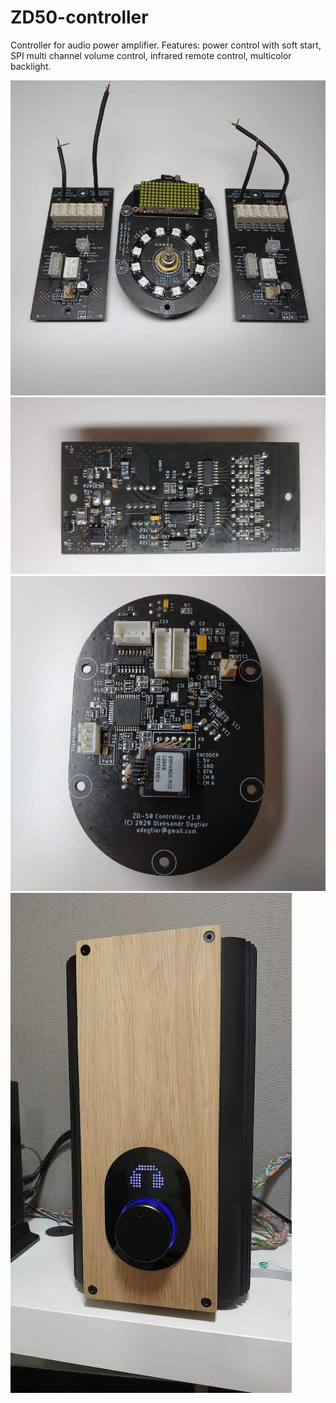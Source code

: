 # ZD50-controller
Controller for audio power amplifier. Features: power control with soft start, SPI multi channel volume control, infrared remote control, multicolor backlight.

![Assembled modules](./images/IMG_20210211_191846.jpg)
![Assembled attenuator, bottom](./images/IMG_20210211_192029.jpg)
![Assembled controller, bottom](./images/IMG_20210211_192253.jpg)
![In use](./images/IMG_20210302_191737.jpg)
